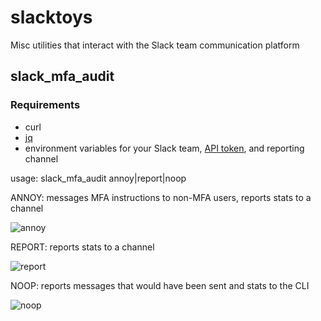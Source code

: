 # slacktoys
Misc utilities that interact with the Slack team communication platform

## slack_mfa_audit
### Requirements
* curl
* [jq](https://stedolan.github.io/jq/)
* environment variables for your Slack team, [API token](https://api.slack.com/web), and reporting channel

usage: slack_mfa_audit annoy|report|noop

ANNOY: messages MFA instructions to non-MFA users, reports stats to a channel

![annoy](https://cloud.githubusercontent.com/assets/1126471/7189641/e0e8a846-e445-11e4-878e-7cc312296080.png "annoy")

REPORT: reports stats to a channel

![report](https://cloud.githubusercontent.com/assets/1126471/7189658/f9d2b6d0-e445-11e4-98a5-dfa671acccfe.png "report")

NOOP: reports messages that would have been sent and stats to the CLI

![noop](https://cloud.githubusercontent.com/assets/1126471/7190368/4048a660-e44b-11e4-8471-795679a66109.png "noop")
